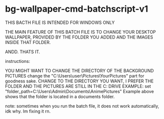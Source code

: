 # bg-wallpaper-cmd-batchscript-v1

THIS BACTH FILE IS INTENDED FOR WINDOWS ONLY

THE MAIN FEATURE OF THIS BATCH FILE IS TO CHANGE YOUR DESKTOP WALLPAPER, PROVIDED BY THE FOLDER YOU ADDED AND THE IMAGES INSIDE THAT FOLDER.

ANDD.
THATS IT.

instructions: 

YOU MIGHT WANT TO CHANGE THE DIRECTORY OF THE BACKGROUND PICTURES
change the "C:\Users\user\Pictures\YourPictures" part for goodness sake.
CHANGE TO THE DIRECTORY YOU WANT, I PREFER THE FOLDER AND THE PICTURES ARE STILL IN THE C: DRIVE
EXAMPLE: set "folder_path=C:\Users\Admin\Documents\AnimePictures"
Example above shows that the folder is located in a documents folder.

note: sometimes when you run the batch file, it does not work automatically, idk why.
Im fixing it rn.
